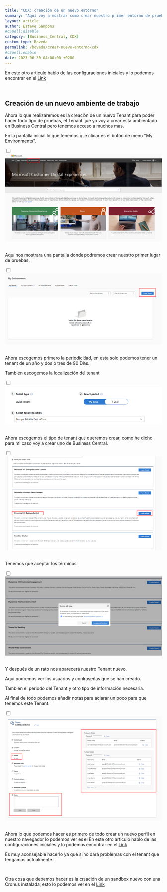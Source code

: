 ```yaml
---
title: "CDX: creación de un nuevo entorno"
summary: "Aquí voy a mostrar como crear nuestro primer entorno de pruebas con un tenant totalmente nuevo."
layout: article
author: Esteve Sanpons
#cSpell:disable
category: [Business_Central, CDX]
custom_type: Boveda
permalink: /boveda/crear-nuevo-entorno-cdx
#cSpell:enable
date: 2023-06-30 04:00:00 +0200
---
```


En este otro articulo hablo de las configuraciones iniciales y lo podemos encontrar en el [Link](/boveda/configuraciones-iniciales-cdx)

<br>

## Creación de un nuevo ambiente de trabajo

Ahora lo que realizaremos es la creación de un nuevo Tenant para poder hacer todo tipo de pruebas, el Tenant que yo voy a crear esta ambientado en Business Central pero tenemos acceso a muchos mas.

En la pantalla inicial lo que tenemos que clicar es el botón de menu "My Environments".

<input type="checkbox" id="image-checkbox-01" class="image-checkbox">
<label for="image-checkbox-01"  class="image-label">
    <img class="img-container" src="/assets/img/articles/crear-nuevo-entorno-cdx/imagen01.png">
</label>
<br><br>

Aquí nos mostrara una pantalla donde podremos crear nuestro primer lugar de pruebas.

<input type="checkbox" id="image-checkbox-02" class="image-checkbox">
<label for="image-checkbox-02"  class="image-label">
    <img class="img-container" src="/assets/img/articles/crear-nuevo-entorno-cdx/imagen02.png">
</label>
<br><br>

Ahora escogemos primero la periodicidad, en esta solo podemos tener un tenant de un año y dos o tres de 90 Dias.

También escogemos la localización del tenant

<input type="checkbox" id="image-checkbox-03" class="image-checkbox">
<label for="image-checkbox-03"  class="image-label">
    <img class="img-container" src="/assets/img/articles/crear-nuevo-entorno-cdx/imagen03.png">
</label>
<br><br>

Ahora escogemos el tipo de tenant que queremos crear, como he dicho para mi caso voy a crear uno de Business Central.

<input type="checkbox" id="image-checkbox-04" class="image-checkbox">
<label for="image-checkbox-04"  class="image-label">
    <img class="img-container" src="/assets/img/articles/crear-nuevo-entorno-cdx/imagen04.png">
</label>
<br><br>

Tenemos que aceptar los términos.

<input type="checkbox" id="image-checkbox-05" class="image-checkbox">
<label for="image-checkbox-05"  class="image-label">
    <img class="img-container" src="/assets/img/articles/crear-nuevo-entorno-cdx/imagen05.png">
</label>
<br><br>

Y después de un rato nos aparecerá nuestro Tenant nuevo.

Aquí podremos ver los usuarios y contraseñas que se han creado.

También el periodo del Tenant y otro tipo de información necesaria.

Al final de todo podemos añadir notas para aclarar un poco para que tenemos este Tenant.

<input type="checkbox" id="image-checkbox-06" class="image-checkbox">
<label for="image-checkbox-06"  class="image-label">
    <img class="img-container" src="/assets/img/articles/crear-nuevo-entorno-cdx/imagen06.png">
</label>
<br><br>

Ahora lo que podemos hacer es primero de todo crear un nuevo perfil en nuestro navegador lo podemos ver es el En este otro articulo hablo de las configuraciones iniciales y lo podemos encontrar en el [Link]()

Es muy aconsejable hacerlo ya que si no dará problemas con el tenant que tengamos actualmente.

<br>

Otra cosa que debemos hacer es la creación de un sandbox nuevo con una Cronus instalada, esto lo podemos ver en el [Link]()
